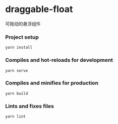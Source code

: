 # draggable-float
可拖动的悬浮组件

### Project setup

`yarn install`

### Compiles and hot-reloads for development

`yarn serve`

### Compiles and minifies for production

`yarn build`

### Lints and fixes files

`yarn lint`